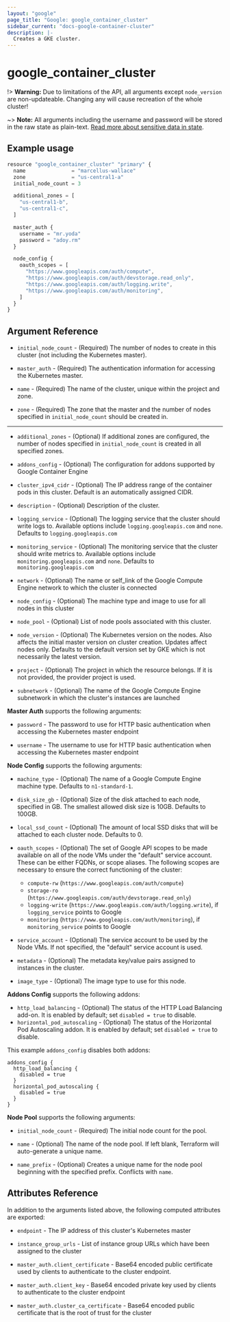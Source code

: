```yaml
---
layout: "google"
page_title: "Google: google_container_cluster"
sidebar_current: "docs-google-container-cluster"
description: |-
  Creates a GKE cluster.
---
```


# google\_container\_cluster

!> **Warning:** Due to limitations of the API, all arguments except
`node_version` are non-updateable. Changing any will cause recreation of the
whole cluster!

~> **Note:** All arguments including the username and password will be stored in the raw state as plain-text.
[Read more about sensitive data in state](/docs/state/sensitive-data.html).

## Example usage

```js
resource "google_container_cluster" "primary" {
  name               = "marcellus-wallace"
  zone               = "us-central1-a"
  initial_node_count = 3

  additional_zones = [
    "us-central1-b",
    "us-central1-c",
  ]

  master_auth {
    username = "mr.yoda"
    password = "adoy.rm"
  }

  node_config {
    oauth_scopes = [
      "https://www.googleapis.com/auth/compute",
      "https://www.googleapis.com/auth/devstorage.read_only",
      "https://www.googleapis.com/auth/logging.write",
      "https://www.googleapis.com/auth/monitoring",
    ]
  }
}
```

## Argument Reference

* `initial_node_count` - (Required) The number of nodes to create in this
    cluster (not including the Kubernetes master).

* `master_auth` - (Required) The authentication information for accessing the
    Kubernetes master.

* `name` - (Required) The name of the cluster, unique within the project and
    zone.

* `zone` - (Required) The zone that the master and the number of nodes specified
    in `initial_node_count` should be created in.

- - -
* `additional_zones` - (Optional) If additional zones are configured, the number
    of nodes specified in `initial_node_count` is created in all specified zones.

* `addons_config` - (Optional) The configuration for addons supported by Google
    Container Engine

* `cluster_ipv4_cidr` - (Optional) The IP address range of the container pods in
    this cluster. Default is an automatically assigned CIDR.

* `description` - (Optional) Description of the cluster.

* `logging_service` - (Optional) The logging service that the cluster should
    write logs to. Available options include `logging.googleapis.com` and
    `none`. Defaults to `logging.googleapis.com`

* `monitoring_service` - (Optional) The monitoring service that the cluster
    should write metrics to. Available options include
    `monitoring.googleapis.com` and `none`. Defaults to
    `monitoring.googleapis.com`

* `network` - (Optional) The name or self_link of the Google Compute Engine
    network to which the cluster is connected

* `node_config` -  (Optional) The machine type and image to use for all nodes in
    this cluster

* `node_pool` - (Optional) List of node pools associated with this cluster.

* `node_version` - (Optional) The Kubernetes version on the nodes. Also affects
    the initial master version on cluster creation. Updates affect nodes only.
    Defaults to the default version set by GKE which is not necessarily the latest
    version.

* `project` - (Optional) The project in which the resource belongs. If it
    is not provided, the provider project is used.

* `subnetwork` - (Optional) The name of the Google Compute Engine subnetwork in
which the cluster's instances are launched

**Master Auth** supports the following arguments:

* `password` - The password to use for HTTP basic authentication when accessing
    the Kubernetes master endpoint

* `username` - The username to use for HTTP basic authentication when accessing
    the Kubernetes master endpoint

**Node Config** supports the following arguments:

* `machine_type` - (Optional) The name of a Google Compute Engine machine type.
    Defaults to `n1-standard-1`.

* `disk_size_gb` - (Optional) Size of the disk attached to each node, specified
    in GB. The smallest allowed disk size is 10GB. Defaults to 100GB.

* `local_ssd_count` - (Optional) The amount of local SSD disks that will be
    attached to each cluster node. Defaults to 0.

* `oauth_scopes` - (Optional) The set of Google API scopes to be made available
    on all of the node VMs under the "default" service account. These can be
    either FQDNs, or scope aliases. The following scopes are necessary to ensure
    the correct functioning of the cluster:

  * `compute-rw` (`https://www.googleapis.com/auth/compute`)
  * `storage-ro` (`https://www.googleapis.com/auth/devstorage.read_only`)
  * `logging-write` (`https://www.googleapis.com/auth/logging.write`),
    if `logging_service` points to Google
  * `monitoring` (`https://www.googleapis.com/auth/monitoring`),
    if `monitoring_service` points to Google

* `service_account` - (Optional) The service account to be used by the Node VMs.
    If not specified, the "default" service account is used.

* `metadata` - (Optional) The metadata key/value pairs assigned to instances in
    the cluster.

* `image_type` - (Optional) The image type to use for this node.

**Addons Config** supports the following addons:

* `http_load_balancing` - (Optional) The status of the HTTP Load Balancing
    add-on. It is enabled by default; set `disabled = true` to disable.
* `horizontal_pod_autoscaling` - (Optional) The status of the Horizontal Pod
    Autoscaling addon. It is enabled by default; set `disabled = true` to
    disable.

This example `addons_config` disables both addons:

```
addons_config {
  http_load_balancing {
    disabled = true
  }
  horizontal_pod_autoscaling {
    disabled = true
  }
}
```

**Node Pool** supports the following arguments:

* `initial_node_count` - (Required) The initial node count for the pool.

* `name` - (Optional) The name of the node pool. If left blank, Terraform will
    auto-generate a unique name.

* `name_prefix` - (Optional) Creates a unique name for the node pool beginning
    with the specified prefix. Conflicts with `name`.

## Attributes Reference

In addition to the arguments listed above, the following computed attributes are
exported:

* `endpoint` - The IP address of this cluster's Kubernetes master

* `instance_group_urls` - List of instance group URLs which have been assigned
    to the cluster

* `master_auth.client_certificate` - Base64 encoded public certificate
    used by clients to authenticate to the cluster endpoint.

* `master_auth.client_key` - Base64 encoded private key used by clients
    to authenticate to the cluster endpoint

* `master_auth.cluster_ca_certificate` - Base64 encoded public certificate
    that is the root of trust for the cluster
